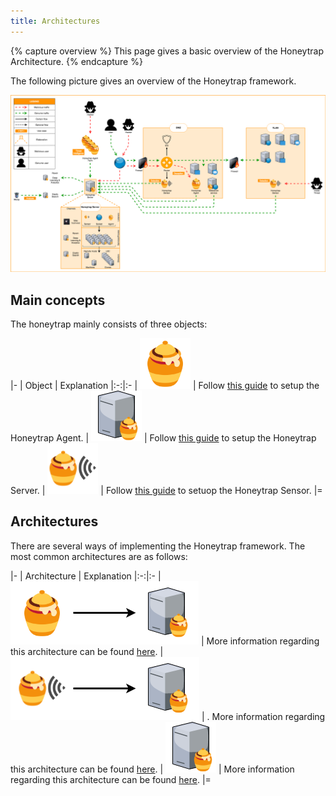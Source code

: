 ```yaml
---
title: Architectures
---
```


{% capture overview %}
This page gives a basic overview of the Honeytrap Architecture.
{% endcapture %}

The following picture gives an overview of the Honeytrap framework.

<img src="/images/architecture/overview.png">


## Main concepts

The honeytrap mainly consists of three objects:

|-
| Object | Explanation
|:-:|:-
| [![Honeytrap Agent](/images/architecture/agent.png)](/docs/concepts/framework/honeytrap-agent/) | Follow [this guide](/docs/setup/agent/landing/) to setup the Honeytrap Agent.
| [![Honeytrap Server](/images/architecture/server.png)](/docs/concepts/framework/honeytrap-server/) | Follow [this guide](/docs/setup/server/install-server/) to setup the Honeytrap Server.
| [![Honeytrap Sensor](/images/architecture/sensor.png)](/docs/concepts/framework/honeytrap-sensor/) | Follow [this guide](/docs/setup/sensor/install-sensor/) to setuop the Honeytrap Sensor.
|=

## Architectures

There are several ways of implementing the Honeytrap framework. The most common architectures are as follows:

|-
| Architecture | Explanation
|:-:|:-
| [![Agent - Server](/images/architecture/agent_server.png)](/docs/concepts/framework/architecture/agent-server/) | More information regarding this architecture can be found [here](/docs/concepts/framework/architecture/agent-server/).
| [![Sensor - Server](/images/architecture/sensor_server.png)](/docs/concepts/framework/architecture/sensor-server/) | . More information regarding this architecture can be found [here](/docs/concepts/framework/architecture/sensor-server/).
| [![Server (standalone)](/images/architecture/server.png)](/docs/concepts/framework/architecture/server-standalone/) |  More information regarding this architecture can be found [here](/docs/concepts/framework/architecture/server-standalone/).
|=
